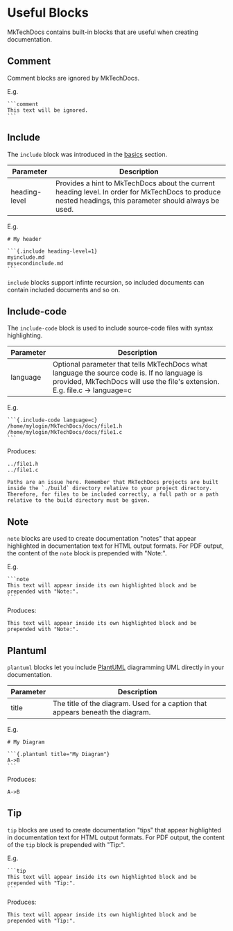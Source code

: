 # Useful Blocks

MkTechDocs contains built-in blocks that are useful when creating documentation.

## Comment

Comment blocks are ignored by MkTechDocs.

E.g.

    ```comment
    This text will be ignored.
    ```

## Include

The `include` block was introduced in the [basics](the-basics.html#master-document) section.

|Parameter|Description|
|----------------------|------------------------------------------------|
|heading-level         |Provides a hint to MkTechDocs about the current heading level. In order for MkTechDocs to produce nested headings, this parameter should always be used.|

E.g.

    # My header
    
    ```{.include heading-level=1}
    myinclude.md
    mysecondinclude.md
    ```

`include` blocks support infinte recursion, so included documents can contain included documents and so on.

## Include-code

The `include-code` block is used to include source-code files with syntax highlighting.

|Parameter|Description|
|----------------------|------------------------------------------------|
|language              |Optional parameter that tells MkTechDocs what language the source code is. If no language is provided, MkTechDocs will use the file's extension. E.g. file.c -> language=c|

E.g.

    ```{.include-code language=c}
    /home/mylogin/MkTechDocs/docs/file1.h
    /home/mylogin/MkTechDocs/docs/file1.c
    ```

Produces:

```{.include-code language=c}
../file1.h
../file1.c
```

```note
Paths are an issue here. Remember that MkTechDocs projects are built inside the `./build` directory relative to your project directory. Therefore, for files to be included correctly, a full path or a path relative to the build directory must be given.
```

## Note

`note` blocks are used to create documentation "notes" that appear highlighted in documentation text for HTML output formats. For PDF output, the content of the `note` block is prepended with "Note:".

E.g.

    ```note
    This text will appear inside its own highlighted block and be prepended with "Note:".
    ```

Produces:

```note
This text will appear inside its own highlighted block and be prepended with "Note:".
```

## Plantuml

`plantuml` blocks let you include [PlantUML](http://plantuml.com) diagramming UML directly in your documentation.

|Parameter|Description|
|----------------------|------------------------------------------------|
|title                 | The title of the diagram. Used for a caption that appears beneath the diagram.|

E.g.

    # My Diagram
    
    ```{.plantuml title="My Diagram"}
    A->B    
    ```

Produces:

```{.plantuml title="My Diagram"}
A->B    
```

## Tip

`tip` blocks are used to create documentation "tips" that appear highlighted in documentation text for HTML output formats. For PDF output, the content of the `tip` block is prepended with "Tip:".

E.g.

    ```tip
    This text will appear inside its own highlighted block and be prepended with "Tip:".
    ```

Produces:

```tip
This text will appear inside its own highlighted block and be prepended with "Tip:".
```
